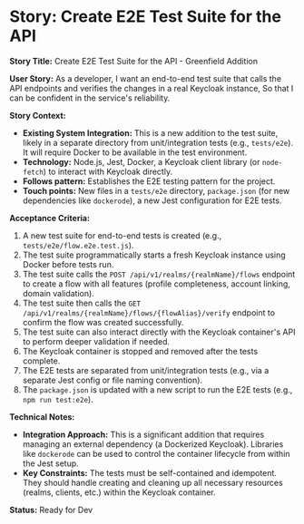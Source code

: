 # Story: Create E2E Test Suite for the API

**Story Title:** Create E2E Test Suite for the API - Greenfield Addition

**User Story:**
As a developer,
I want an end-to-end test suite that calls the API endpoints and verifies the changes in a real Keycloak instance,
So that I can be confident in the service's reliability.

**Story Context:**
*   **Existing System Integration:** This is a new addition to the test suite, likely in a separate directory from unit/integration tests (e.g., `tests/e2e`). It will require Docker to be available in the test environment.
*   **Technology:** Node.js, Jest, Docker, a Keycloak client library (or `node-fetch`) to interact with Keycloak directly.
*   **Follows pattern:** Establishes the E2E testing pattern for the project.
*   **Touch points:** New files in a `tests/e2e` directory, `package.json` (for new dependencies like `dockerode`), a new Jest configuration for E2E tests.

**Acceptance Criteria:**
1.  A new test suite for end-to-end tests is created (e.g., `tests/e2e/flow.e2e.test.js`).
2.  The test suite programmatically starts a fresh Keycloak instance using Docker before tests run.
3.  The test suite calls the `POST /api/v1/realms/{realmName}/flows` endpoint to create a flow with all features (profile completeness, account linking, domain validation).
4.  The test suite then calls the `GET /api/v1/realms/{realmName}/flows/{flowAlias}/verify` endpoint to confirm the flow was created successfully.
5.  The test suite can also interact directly with the Keycloak container's API to perform deeper validation if needed.
6.  The Keycloak container is stopped and removed after the tests complete.
7.  The E2E tests are separated from unit/integration tests (e.g., via a separate Jest config or file naming convention).
8.  The `package.json` is updated with a new script to run the E2E tests (e.g., `npm run test:e2e`).

**Technical Notes:**
*   **Integration Approach:** This is a significant addition that requires managing an external dependency (a Dockerized Keycloak). Libraries like `dockerode` can be used to control the container lifecycle from within the Jest setup.
*   **Key Constraints:** The tests must be self-contained and idempotent. They should handle creating and cleaning up all necessary resources (realms, clients, etc.) within the Keycloak container.

**Status:** Ready for Dev
